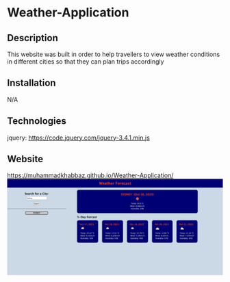 # Weather-Application

## Description
This website was built in order to help travellers to view weather conditions in different cities so that they can plan trips accordingly

## Installation
N/A

## Technologies
jquery: https://code.jquery.com/jquery-3.4.1.min.js

## Website
https://muhammadkhabbaz.github.io/Weather-Application/
![alt text](assets/images/Screenshot.png)
